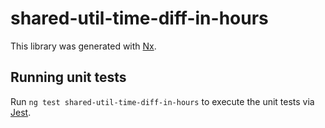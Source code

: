 # shared-util-time-diff-in-hours

This library was generated with [Nx](https://nx.dev).

## Running unit tests

Run `ng test shared-util-time-diff-in-hours` to execute the unit tests via [Jest](https://jestjs.io).
